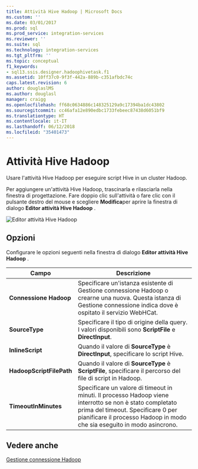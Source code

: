 ```yaml
---
title: Attività Hive Hadoop | Microsoft Docs
ms.custom: ''
ms.date: 03/01/2017
ms.prod: sql
ms.prod_service: integration-services
ms.reviewer: ''
ms.suite: sql
ms.technology: integration-services
ms.tgt_pltfrm: ''
ms.topic: conceptual
f1_keywords:
- sql13.ssis.designer.hadoophivetask.f1
ms.assetid: 10ff37c0-9f3f-442a-889b-c351afbdc74c
caps.latest.revision: 6
author: douglaslMS
ms.author: douglasl
manager: craigg
ms.openlocfilehash: ff68c0634886c148325129a9c17394ba1dc43802
ms.sourcegitcommit: cc46afa12e890edbc1733febeec87438d6051bf9
ms.translationtype: HT
ms.contentlocale: it-IT
ms.lasthandoff: 06/12/2018
ms.locfileid: "35401473"
---
```

# <a name="hadoop-hive-task"></a>Attività Hive Hadoop
  Usare l'attività Hive Hadoop per eseguire script Hive in un cluster Hadoop.  
  
 Per aggiungere un'attività Hive Hadoop, trascinarla e rilasciarla nella finestra di progettazione. Fare doppio clic sull'attività o fare clic con il pulsante destro del mouse e scegliere **Modifica**per aprire la finestra di dialogo **Editor attività Hive Hadoop** .  
  
 ![Editor attività Hive Hadoop](../../integration-services/control-flow/media/hadoop-hive-task.png "Editor attività Hive Hadoop")  
  
## <a name="options"></a>Opzioni  
 Configurare le opzioni seguenti nella finestra di dialogo **Editor attività Hive Hadoop** .  
  
|Campo|Descrizione|  
|-----------|-----------------|  
|**Connessione Hadoop**|Specificare un'istanza esistente di Gestione connessione Hadoop o crearne una nuova. Questa istanza di Gestione connessione indica dove è ospitato il servizio WebHCat.|  
|**SourceType**|Specificare il tipo di origine della query. I valori disponibili sono **ScriptFile** e **DirectInput**.|  
|**InlineScript**|Quando il valore di **SourceType** è **DirectInput**, specificare lo script Hive.|  
|**HadoopScriptFilePath**|Quando il valore di **SourceType** è **ScriptFile**, specificare il percorso del file di script in Hadoop.|  
|**TimeoutInMinutes**|Specificare un valore di timeout in minuti. Il processo Hadoop viene interrotto se non è stato completato prima del timeout. Specificare 0 per pianificare il processo Hadoop in modo che sia eseguito in modo asincrono.|  
  
## <a name="see-also"></a>Vedere anche  
 [Gestione connessione Hadoop](../../integration-services/connection-manager/hadoop-connection-manager.md)  
  
  

